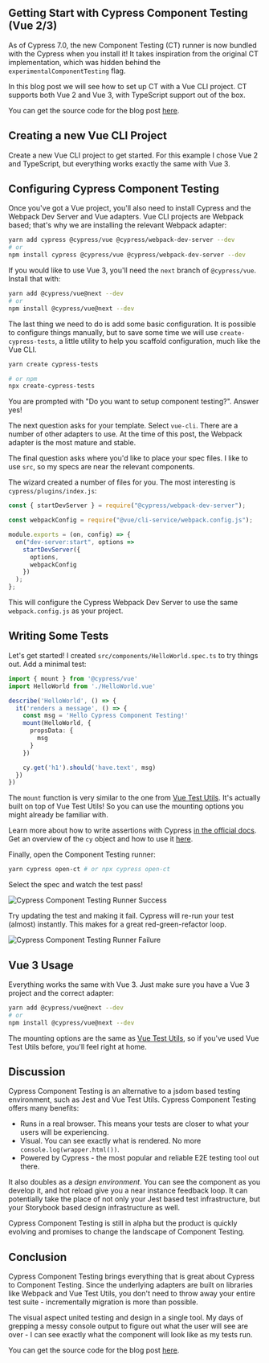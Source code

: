 ## Getting Start with Cypress Component Testing (Vue 2/3)

As of Cypress 7.0, the new Component Testing (CT) runner is now bundled with the Cypress when you install it! It takes inspiration from the original CT implementation, which was hidden behind the `experimentalComponentTesting` flag.

In this blog post we will see how to set up CT with a Vue CLI project. CT supports both Vue 2 and Vue 3, with TypeScript support out of the box.

You can get the source code for the blog post [here](https://github.com/lmiller1990/vue-cypress-template).

## Creating a new Vue CLI Project

Create a new Vue CLI project to get started. For this example I chose Vue 2 and TypeScript, but everything works exactly the same with Vue 3.

## Configuring Cypress Component Testing

Once you've got a Vue project, you'll also need to install Cypress and the Webpack Dev Server and Vue adapters. Vue CLI projects are Webpack based; that's why we are installing the relevant Webpack adapter:

```sh
yarn add cypress @cypress/vue @cypress/webpack-dev-server --dev
# or 
npm install cypress @cypress/vue @cypress/webpack-dev-server --dev
```

If you would like to use Vue 3, you'll need the `next` branch of `@cypress/vue`. Install that with:

```sh
yarn add @cypress/vue@next --dev
# or
npm install @cypress/vue@next --dev
```

The last thing we need to do is add some basic configuration. It is possible to configure things manually, but to save some time we will use `create-cypress-tests`, a little utility to help you scaffold configuration, much like the Vue CLI.

```sh
yarn create cypress-tests

# or npm
npx create-cypress-tests
```

You are prompted with "Do you want to setup component testing?". Answer yes!

The next question asks for your template. Select `vue-cli`. There are a number of other adapters to use. At the time of this post, the Webpack adapter is the most mature and stable.

The final question asks where you'd like to place your spec files. I like to use `src`, so my specs are near the relevant components.

The wizard created a number of files for you. The most interesting is `cypress/plugins/index.js`:

```js
const { startDevServer } = require("@cypress/webpack-dev-server");

const webpackConfig = require("@vue/cli-service/webpack.config.js");

module.exports = (on, config) => {
  on("dev-server:start", options =>
    startDevServer({
      options,
      webpackConfig
    })
  );
};
```

This will configure the Cypress Webpack Dev Server to use the same `webpack.config.js` as your project. 

## Writing Some Tests

Let's get started! I created `src/components/HelloWorld.spec.ts` to try things out. Add a minimal test:

```ts
import { mount } from '@cypress/vue'
import HelloWorld from './HelloWorld.vue'

describe('HelloWorld', () => {
  it('renders a message', () => {
    const msg = 'Hello Cypress Component Testing!'
    mount(HelloWorld, {
      propsData: {
        msg
      }
    })

    cy.get('h1').should('have.text', msg)
  })
})
```

The `mount` function is very similar to the one from [Vue Test Utils](https://vue-test-utils.vuejs.org/). It's actually built on top of Vue Test Utils! So you can use the mounting options you might already be familiar with.

Learn more about how to write assertions with Cypress [in the official docs](https://docs.cypress.io/guides/references/assertions). Get an overview of the `cy` object and how to use it [here](https://docs.cypress.io/guides/core-concepts/introduction-to-cypress#Cypress-Can-Be-Simple-Sometimes).

Finally, open the Component Testing runner:

```sh
yarn cypress open-ct # or npx cypress open-ct
```

Select the spec and watch the test pass!

![Cypress Component Testing Runner Success](https://github.com/lmiller1990/vue-cypress-template/raw/master/img1.png)

Try updating the test and making it fail. Cypress will re-run your test (almost) instantly. This makes for a great red-green-refactor loop.

![Cypress Component Testing Runner Failure](https://github.com/lmiller1990/vue-cypress-template/raw/master/img2.png)

## Vue 3 Usage

Everything works the same with Vue 3. Just make sure you have a Vue 3 project and the correct adapter:

```sh
yarn add @cypress/vue@next --dev
# or
npm install @cypress/vue@next --dev
```

The mounting options are the same as [Vue Test Utils](https://next.vue-test-utils.vuejs.org/api/#mount), so if you've used Vue Test Utils before, you'll feel right at home. 

## Discussion

Cypress Component Testing is an alternative to a jsdom based testing environment, such as Jest and Vue Test Utils. Cypress Component Testing offers many benefits:

- Runs in a real browser. This means your tests are closer to what your users will be experiencing.
- Visual. You can see exactly what is rendered. No more `console.log(wrapper.html())`.
- Powered by Cypress - the most popular and reliable E2E testing tool out there.

It also doubles as a *design environment*. You can see the component as you develop it, and hot reload give you a near instance feedback loop. It can potentially take the place of not only your Jest based test infrastructure, but your Storybook based design infrastructure as well. 

Cypress Component Testing is still in alpha but the product is quickly evolving and promises to change the landscape of Component Testing.

## Conclusion

Cypress Component Testing brings everything that is great about Cypress to Component Testing. Since the underlying adapters are built on libraries like Webpack and Vue Test Utils, you don't need to throw away your entire test suite - incrementally migration is more than possible. 

The visual aspect united testing and design in a single tool. My days of grepping a messy console output to figure out what the user will see are over - I can see exactly what the component will look like as my tests run.

You can get the source code for the blog post [here](https://github.com/lmiller1990/vue-cypress-template).
